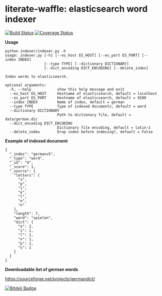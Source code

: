 # literate-waffle: elasticsearch word indexer  

[![Build Status](https://travis-ci.org/zbigniewz/literate-waffle.svg?branch=master)](https://travis-ci.org/zbigniewz/literate-waffle) 
[![Coverage Status](https://coveralls.io/repos/github/zbigniewz/literate-waffle/badge.svg?branch=master)](https://coveralls.io/github/zbigniewz/literate-waffle?branch=master)


**Usage**

```
python indexer/indexer.py -h
usage: indexer.py [-h] [--es_host ES_HOST] [--es_port ES_PORT] [--index INDEX]
                  [--type TYPE] [--dictionary DICTIONARY]
                  [--dict_encoding DICT_ENCODING] [--delete_index]

Index words to elasticsearch.

optional arguments:
  -h, --help            show this help message and exit
  --es_host ES_HOST     Hostname of elasticsearch, default = localhost
  --es_port ES_PORT     Hostname of elasticsearch, default = 9200
  --index INDEX         Name of index, default = german
  --type TYPE           Type of indexed documents, default = word
  --dictionary DICTIONARY
                        Path to dictionary file, default = data/german.dic
  --dict_encoding DICT_ENCODING
                        Dictionary file encoding, default = latin-1
  --delete_index        Drop index before indexing?, default = False
```



**Example of indexed document**
```
{
  "_index": "germanv5",
  "_type": "word",
  "_id": "4",
  "_score": 1,
  "_source": {
    "letters": [
      "s",
      "p",
      "i",
      "e",
      "l",
      "e",
      "n"
    ],
    "length": 7,
    "word": "spielen",
    "dict": {
      "e": 2,
      "i": 1,
      "l": 1,
      "n": 1,
      "p": 1,
      "s": 1
    }
  }
}
```



**Downloadable list of german words**

https://sourceforge.net/projects/germandict/



[![Bitdeli Badge](https://d2weczhvl823v0.cloudfront.net/zbigniewz/literate-waffle/trend.png)](https://bitdeli.com/free "Bitdeli Badge")

